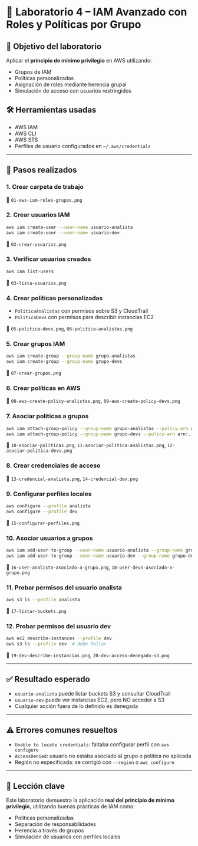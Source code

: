 # 🧪 Laboratorio 4 – IAM Avanzado con Roles y Políticas por Grupo

## 🎯 Objetivo del laboratorio
Aplicar el **principio de mínimo privilegio** en AWS utilizando:
- Grupos de IAM
- Políticas personalizadas
- Asignación de roles mediante herencia grupal
- Simulación de acceso con usuarios restringidos

## 🛠 Herramientas usadas
- AWS IAM
- AWS CLI
- AWS STS
- Perfiles de usuario configurados en `~/.aws/credentials`

---

## 🧭 Pasos realizados

### 1. Crear carpeta de trabajo
📸 `01-aws-iam-roles-grupos.png`

### 2. Crear usuarios IAM
```bash
aws iam create-user --user-name usuario-analista
aws iam create-user --user-name usuario-dev
```
📸 `02-crear-usuarios.png`

### 3. Verificar usuarios creados
```bash
aws iam list-users
```
📸 `03-lista-usuarios.png`

### 4. Crear políticas personalizadas
- `PoliticaAnalistas` con permisos sobre S3 y CloudTrail
- `PoliticaDevs` con permisos para describir instancias EC2

📸 `05-politica-devs.png`, `06-politica-analistas.png`

### 5. Crear grupos IAM
```bash
aws iam create-group --group-name grupo-analistas
aws iam create-group --group-name grupo-devs
```
📸 `07-crear-grupos.png`

### 6. Crear políticas en AWS
📸 `08-aws-create-policy-analistas.png`, `09-aws-create-policy-devs.png`

### 7. Asociar políticas a grupos
```bash
aws iam attach-group-policy --group-name grupo-analistas --policy-arn arn:...
aws iam attach-group-policy --group-name grupo-devs --policy-arn arn:...
```
📸 `10-asociar-politicas.png`, `11-asociar-politica-analistas.png`, `12-asociar-politica-devs.png`

### 8. Crear credenciales de acceso
📸 `13-credencial-analista.png`, `14-credencial-dev.png`

### 9. Configurar perfiles locales
```bash
aws configure --profile analista
aws configure --profile dev
```
📸 `15-configurar-perfiles.png`

### 10. Asociar usuarios a grupos
```bash
aws iam add-user-to-group --user-name usuario-analista --group-name grupo-analistas
aws iam add-user-to-group --user-name usuario-dev --group-name grupo-devs
```
📸 `16-user-analista-asociado-a-grupo.png`, `18-user-devs-asociado-a-grupo.png`

### 11. Probar permisos del usuario analista
```bash
aws s3 ls --profile analista
```
📸 `17-listar-buckets.png`

### 12. Probar permisos del usuario dev
```bash
aws ec2 describe-instances --profile dev
aws s3 ls --profile dev  # debe fallar
```
📸 `19-dev-describe-instancias.png`, `20-dev-acceso-denegado-s3.png`

---

## ✅ Resultado esperado
- `usuario-analista` puede listar buckets S3 y consultar CloudTrail
- `usuario-dev` puede ver instancias EC2, pero NO acceder a S3
- Cualquier acción fuera de lo definido es denegada

---

## ⚠️ Errores comunes resueltos
- `Unable to locate credentials`: faltaba configurar perfil con `aws configure`
- `AccessDenied`: usuario no estaba asociado al grupo o política no aplicada
- Región no especificada: se corrigió con `--region` o `aws configure`

---

## 🧠 Lección clave
Este laboratorio demuestra la aplicación **real del principio de mínimo privilegio**, utilizando buenas prácticas de IAM como:
- Políticas personalizadas
- Separación de responsabilidades
- Herencia a través de grupos
- Simulación de usuarios con perfiles locales